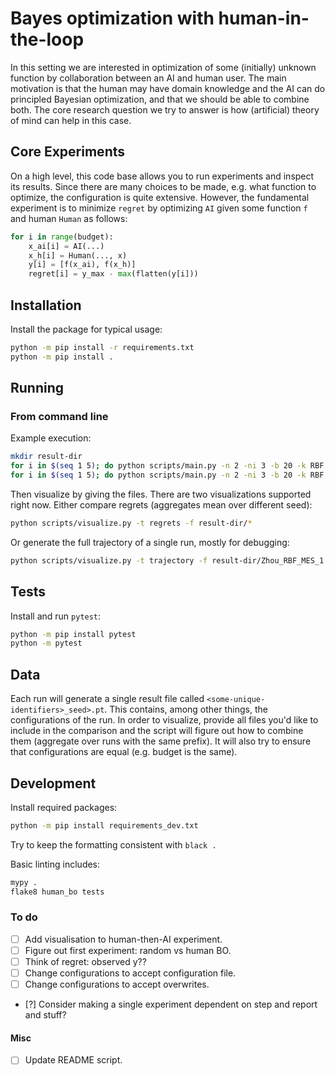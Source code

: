 # Bayes optimization with human-in-the-loop

In this setting we are interested in optimization of some (initially) unknown function by collaboration between an AI and human user.
The main motivation is that the human may have domain knowledge and the AI can do principled Bayesian optimization, and that we should be able to combine both.
The core research question we try to answer is how (artificial) theory of mind can help in this case.

## Core Experiments

On a high level, this code base allows you to run experiments and inspect its results.
Since there are many choices to be made, e.g. what function to optimize, the configuration is quite extensive.
However, the fundamental experiment is to minimize `regret` by optimizing `AI` given some function `f` and human `Human` as follows:

```python
for i in range(budget):
    x_ai[i] = AI(...)
    x_h[i] = Human(..., x)
    y[i] = [f(x_ai), f(x_h)]
    regret[i] = y_max - max(flatten(y[i]))
```

## Installation

Install the package for typical usage:

```sh
python -m pip install -r requirements.txt
python -m pip install .
```

## Running

### From command line

Example execution:

```sh
mkdir result-dir
for i in $(seq 1 5); do python scripts/main.py -n 2 -ni 3 -b 20 -k RBF -a MES -f Zhou -u oracle -s $i -p result-dir; done
for i in $(seq 1 5); do python scripts/main.py -n 2 -ni 3 -b 20 -k RBF -a UCB -f Zhou -u oracle -s $i -p result-dir; done
```

Then visualize by giving the files. There are two visualizations supported right now.
Either compare regrets (aggregates mean over different seed):

```sh
python scripts/visualize.py -t regrets -f result-dir/*
```

Or generate the full trajectory of a single run, mostly for debugging:

```sh
python scripts/visualize.py -t trajectory -f result-dir/Zhou_RBF_MES_1.pt
```

## Tests

Install and run `pytest`:

```sh
python -m pip install pytest
python -m pytest
```
## Data

Each run will generate a single result file called `<some-unique-identifiers>_seed>.pt`.
This contains, among other things, the configurations of the run.
In order to visualize, provide all files you'd like to include in the comparison and the script will figure out how to combine them (aggregate over runs with the same prefix).
It will also try to ensure that configurations are equal (e.g. budget is the same).

## Development

Install required packages:

```sh
python -m pip install requirements_dev.txt
```

Try to keep the formatting consistent with `black .`

Basic linting includes:

```sh
mypy .
flake8 human_bo tests
```

### To do

- [ ] Add visualisation to human-then-AI experiment.
- [ ] Figure out first experiment: random vs human BO.
- [ ] Think of regret: observed y??
- [ ] Change configurations to accept configuration file.
- [ ] Change configurations to accept overwrites.
- [?] Consider making a single experiment dependent on step and report and stuff?

#### Misc

- [ ] Update README script.
